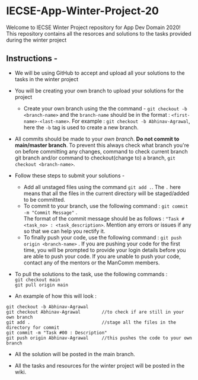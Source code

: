 # IECSE-App-Winter-Project-20
Welcome to IECSE Winter Project repository for App Dev Domain 2020!   
This repository contains all the resorces and solutions to the tasks provided during the winter project

## Instructions - 
* We will be using GitHub to accept and upload all your solutions to the tasks in the winter project
* You will be creating your own branch to upload your solutions for the project
    * Create your own branch using the the command - `git checkout -b <branch-name>` and the `branch-name` should be in the format : `<first-name>-<last-name>`. For example : `git checkout -b Abhinav-Agrawal`, here the `-b` tag is used to create a new branch.
* All commits should be made to your _own branch_. **Do not commit to main/master branch**. To prevent this always check what branch you're on before committing any changes, command to check current branch git branch and/or command to checkout(change to) a branch, `git checkout <branch-name>`.
* Follow these steps to submit your solutions - 
    * Add all unstaged files using the command `git add .`. The `.` here means that all the files in the current directory will be staged/added to be committed.
    * To commit to your branch, use the following command : `git commit -m "Commit Message"` .   
      The format of the commit message should be as follows : `"Task #<task_no> : <task_description>`. Mention any errors or issues if any so that we can help you rectify it.
    * To finally push your code, use the following command : `git push origin <branch-name>` . If you are pushing your code for the first time, you will be prompted to provide your login details before you are able to push your code. If you are unable to push your code, contact any of the mentors or the ManComm members.
* To pull the solutions to the task, use the following commands :   
    `git checkout main`  
    `git pull origin main`

* An example of how this will look :   
```
git checkout -b Abhinav-Agrawal
git checkout Abhinav-Agrawal        //to check if are still in your own branch
git add .                           //stage all the files in the directory for commit
git commit -m "Task #00 : Description"
git push origin Abhinav-Agrawal     //this pushes the code to your own branch
```
* All the solution will be posted in the main branch.

* All the tasks and resources for the winter project will be posted in the wiki.
